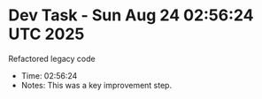 # Dev Task - Sun Aug 24 02:56:24 UTC 2025
Refactored legacy code
- Time: 02:56:24
- Notes: This was a key improvement step.
